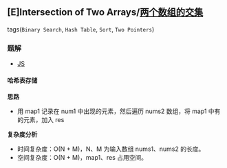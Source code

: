 ## [E]Intersection of Two Arrays/[两个数组的交集](https://leetcode-cn.com/problems/intersection-of-two-arrays/)
tags(`Binary Search`, `Hash Table`, `Sort`, `Two Pointers`)

### 题解
+ [JS](../../codes/js/problems/384/349.js)
#### 哈希表存储
**思路**
+ 用 map1 记录在 num1 中出现的元素，然后遍历 nums2 数组，将 map1 中有的元素，加入 res

**复杂度分析**
+ 时间复杂度：O(N + M)，N、M 为输入数组 nums1、nums2 的长度。
+ 空间复杂度：O(N + M)，map1、res 占用空间。